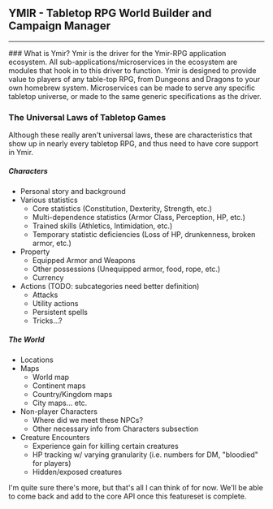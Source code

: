 ## YMIR - Tabletop RPG World Builder and Campaign Manager
<hr>
### What is Ymir?
Ymir is the driver for the Ymir-RPG application ecosystem. All sub-applications/microservices in the ecosystem are modules that hook in to this driver to function. Ymir is designed to provide value to players of any table-top RPG, from Dungeons and Dragons to your own homebrew system. Microservices can be made to serve any specific tabletop universe, or made to the same generic specifications as the driver.

### The Universal Laws of Tabletop Games
Although these really aren't universal laws, these are characteristics that show up in nearly every tabletop RPG, and thus need to have core support in Ymir.

##### Characters
* Personal story and background
* Various statistics
  * Core statistics (Constitution, Dexterity, Strength, etc.)
  * Multi-dependence statistics (Armor Class, Perception, HP, etc.)
  * Trained skills (Athletics, Intimidation, etc.)
  * Temporary statistic deficiencies (Loss of HP, drunkenness, broken armor, etc.)
* Property
  * Equipped Armor and Weapons
  * Other possessions (Unequipped armor, food, rope, etc.)
  * Currency
* Actions (TODO: subcategories need better definition)
  * Attacks
  * Utility actions
  * Persistent spells
  * Tricks...?
##### The World
* Locations
* Maps
  * World map
  * Continent maps
  * Country/Kingdom maps
  * City maps... etc.
* Non-player Characters
  * Where did we meet these NPCs?
  * Other necessary info from Characters subsection
* Creature Encounters
  * Experience gain for killing certain creatures
  * HP tracking w/ varying granularity (i.e. numbers for DM, "bloodied" for players)
  * Hidden/exposed creatures

I'm quite sure there's more, but that's all I can think of for now. We'll be able to come back and add to the core API once this featureset is complete.
  

